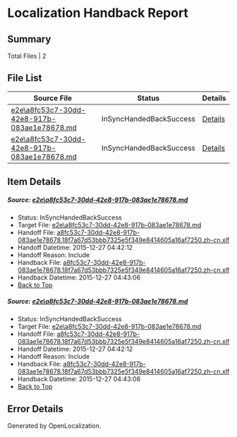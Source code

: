 # <a name='report-top'></a> Localization Handback Report

## Summary
 Total Files | 2

## File List
 Source File | Status | Details 
 ----------- | ------ | ------- 
 [e2e\a8fc53c7-30dd-42e8-917b-083ae1e78678.md](https://github.com/OpenLocalizationTest/oltest/blob/6c29b00b2773d7af8ddc972a7fc2d2bfb2e7db33/e2e/a8fc53c7-30dd-42e8-917b-083ae1e78678.md) | InSyncHandedBackSuccess | [Details](#1d623f2342b26b7279124e9ccc05868aec833e9c2)
 [e2e\a8fc53c7-30dd-42e8-917b-083ae1e78678.md](https://github.com/OpenLocalizationTest/oltest/blob/6c29b00b2773d7af8ddc972a7fc2d2bfb2e7db33/e2e/a8fc53c7-30dd-42e8-917b-083ae1e78678.md) | InSyncHandedBackSuccess | [Details](#1d623f2342b26b7279124e9ccc05868aec833e9c3)

## Item Details
##### <a name='1d623f2342b26b7279124e9ccc05868aec833e9c2'></a> Source: [e2e\a8fc53c7-30dd-42e8-917b-083ae1e78678.md](https://github.com/OpenLocalizationTest/oltest/blob/6c29b00b2773d7af8ddc972a7fc2d2bfb2e7db33/e2e/a8fc53c7-30dd-42e8-917b-083ae1e78678.md)
* Status: InSyncHandedBackSuccess
* Target File: [e2e\a8fc53c7-30dd-42e8-917b-083ae1e78678.md](https://github.com/OpenLocalizationTestOrg/oltest.zh-cn/blob/39ac993f635a8015e7ab5031024c7b62a5a7a1af/e2e/a8fc53c7-30dd-42e8-917b-083ae1e78678.md)
* Handoff File: [a8fc53c7-30dd-42e8-917b-083ae1e78678.18f7a67d53bbb7325e5f349e8414605a16af7250.zh-cn.xlf](https://github.com/OpenLocalizationTestOrg/olhandoff/blob/3bf249a0be8cbedbcbc511fae7f3ebba86a9033f/ol-handoff/OpenLocalizationTestOrg/oltest.zh-cn/qimu/a8fc53c7-30dd-42e8-917b-083ae1e78678.18f7a67d53bbb7325e5f349e8414605a16af7250.zh-cn.xlf)
* Handoff Datetime: 2015-12-27 04:42:12
* Handoff Reason: Include
* Handback File: [a8fc53c7-30dd-42e8-917b-083ae1e78678.18f7a67d53bbb7325e5f349e8414605a16af7250.zh-cn.xlf](https://github.com/OpenLocalizationTestOrg/olhandback/blob/ccd9b181b0e85728e7d44b6b5a7e3edeb5fc1356/ol-handback/OpenLocalizationTestOrg/oltest.zh-cn/qimu/a8fc53c7-30dd-42e8-917b-083ae1e78678.18f7a67d53bbb7325e5f349e8414605a16af7250.zh-cn.xlf)
* Handback Datetime: 2015-12-27 04:43:06
* [Back to Top](#report-top)

##### <a name='1d623f2342b26b7279124e9ccc05868aec833e9c3'></a> Source: [e2e\a8fc53c7-30dd-42e8-917b-083ae1e78678.md](https://github.com/OpenLocalizationTest/oltest/blob/6c29b00b2773d7af8ddc972a7fc2d2bfb2e7db33/e2e/a8fc53c7-30dd-42e8-917b-083ae1e78678.md)
* Status: InSyncHandedBackSuccess
* Target File: [e2e\a8fc53c7-30dd-42e8-917b-083ae1e78678.md](https://github.com/OpenLocalizationTestOrg/oltest.zh-cn/blob/39ac993f635a8015e7ab5031024c7b62a5a7a1af/e2e/a8fc53c7-30dd-42e8-917b-083ae1e78678.md)
* Handoff File: [a8fc53c7-30dd-42e8-917b-083ae1e78678.18f7a67d53bbb7325e5f349e8414605a16af7250.zh-cn.xlf](https://github.com/OpenLocalizationTestOrg/olhandoff/blob/3bf249a0be8cbedbcbc511fae7f3ebba86a9033f/ol-handoff/OpenLocalizationTestOrg/oltest.zh-cn/qimu/a8fc53c7-30dd-42e8-917b-083ae1e78678.18f7a67d53bbb7325e5f349e8414605a16af7250.zh-cn.xlf)
* Handoff Datetime: 2015-12-27 04:42:12
* Handoff Reason: Include
* Handback File: [a8fc53c7-30dd-42e8-917b-083ae1e78678.18f7a67d53bbb7325e5f349e8414605a16af7250.zh-cn.xlf](https://github.com/OpenLocalizationTestOrg/olhandback/blob/ccd9b181b0e85728e7d44b6b5a7e3edeb5fc1356/ol-handback/OpenLocalizationTestOrg/oltest.zh-cn/qimu/a8fc53c7-30dd-42e8-917b-083ae1e78678.18f7a67d53bbb7325e5f349e8414605a16af7250.zh-cn.xlf)
* Handback Datetime: 2015-12-27 04:43:06
* [Back to Top](#report-top)


## Error Details

Generated by OpenLocalization.
